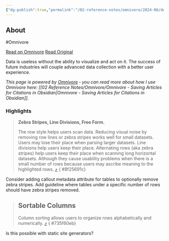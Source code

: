 ```yaml
---
{"dg-publish":true,"permalink":"/02-reference-notes/omnivore/2024-06/design-better-data-tables-the-ingredients-of-a-successful-data-by-andrew-coyle-medium/","title":"Design better data tables. The ingredients of a successful data… | by Andrew Coyle | Medium\n","metatags":{"description":"Data is useless without the ability to visualize and act on it. The success of future industries will couple advanced data collection with a better user experience.","og:image":"https://i.imgur.com/LmCg5HX.png"}}
---
```



## About

#Omnivore

[Read on Omnivore](https://omnivore.app/me/https-coyleandrew-medium-com-design-better-data-tables-4-ecc-99--19044b5e98e)
[Read Original](https://coyleandrew.medium.com/design-better-data-tables-4ecc99d23356)

Data is useless without the ability to visualize and act on it. The success of future industries will couple advanced data collection with a better user experience.

_This page is powered by [Omnivore](https://omnivore.app) ‐ you can read more about how I use Omnivore here: [[02 Reference Notes/Omnivore/Omnivore - Saving Articles for Citations in Obsidian\|Omnivore - Saving Articles for Citations in Obsidian]]._

### Highlights

> **Zebra Stripes, Line Divisions, Free Form.**
> 
> The row style helps users scan data. Reducing visual noise by removing row lines or zebra stripes works well for small datasets. Users may lose their place when parsing larger datasets. Line divisions help users keep their place. Alternating rows (aka zebra stripes) help users keep their place when scanning long horizontal datasets. Although they cause usability problems when there is a small number of rows because users may ascribe meaning to the highlighted rows. [⤴️](https://omnivore.app/me/https-coyleandrew-medium-com-design-better-data-tables-4-ecc-99--19044b5e98e#8f25691c-54ed-4ac6-a677-7fb4d2a64807) 
{ #8f25691c}


Consider adding callout metadata attribute for tables to optionally remove zebra stripes. Add guideline where tables under a specific number of rows should have zebra stripes removed.

> ## Sortable Columns
> 
> Column sorting allows users to organize rows alphabetically and numerically. [⤴️](https://omnivore.app/me/https-coyleandrew-medium-com-design-better-data-tables-4-ecc-99--19044b5e98e#735f60eb-3635-4c0d-b116-dea2bfe12f18) 
{ #735f60eb}


Is this possible with static site generators?

